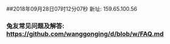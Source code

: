 ##2018年09月28日07时12分07秒 新址: 159.65.100.56
### 兔友常见问题及解答: https://github.com/wanggonging/d/blob/w/FAQ.md
